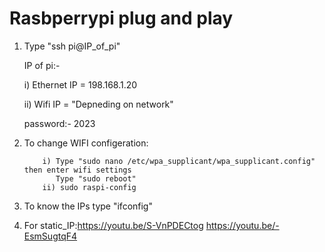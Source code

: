 # Rasbperrypi plug and play

1) Type "ssh pi@IP_of_pi"

	IP of pi:- 

	i) Ethernet IP = 198.168.1.20
	
    ii) Wifi IP = "Depneding on network"

	password:- 2023

2) To change WIFI configeration:

		   i) Type "sudo nano /etc/wpa_supplicant/wpa_supplicant.config" then enter wifi settings
		      Type "sudo reboot"
		   ii) sudo raspi-config   

3) To know the IPs type "ifconfig"

4) For static_IP:https://youtu.be/S-VnPDECtog 
				 https://youtu.be/-EsmSugtqF4